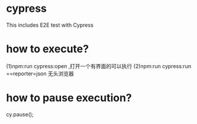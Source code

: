 # cypress
This includes E2E test with Cypress
# how to execute?
(1)npm:run cypress:open ,打开一个有界面的可以执行
(2)npm:run cypress:run ==reporter=json 无头浏览器
# how to pause execution?
cy.pause();
